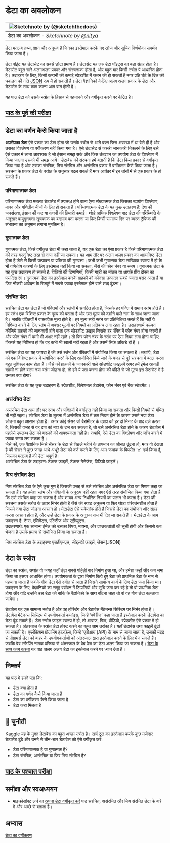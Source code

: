 # डेटा का अवलोकन 
|![ Sketchnote by [(@sketchthedocs)](https://sketchthedocs.dev) ](../../../sketchnotes/03-DefiningData.png)|
|:---:|
|डेटा का अवलोकन  - _Sketchnote by [@nitya](https://twitter.com/nitya)_ |

डेटा मतलब तथ्य, ज्ञान और अनुभव है जिनका इस्तेमाल करके नए खोज और सूचित निर्णयोंका समर्थन किया जाता है।

डेटा पॉइंट यह डेटासेट का सबसे छोटा प्रमाण है। डेटासेट यह एक डेटा पॉइंट्स का बड़ा संग्रह होता है। डेटासेट बहुत सारे अलगअलग प्रकार और संरचनाका होता है, और बहुत बार किसी स्त्रोत पे आधारित होता है। उदाहरण के लिए, किसी कम्पनी की कमाई स्प्रेडशीट मैं जतन की हो सकती है मगर प्रति घंटे के दिल की धकड़न की गति [JSON](https://stackoverflow.com/questions/383692/what-is-json-and-what-is-it-used-for/383699#383699) रूप मैं हो सकती है। डेटा वैज्ञानिकों केलिए अलग अलग प्रकार के डेटा और डेटासेट के साथ काम करना आम बात होती है। 

यह पाठ डेटा को उसके स्त्रोत के हिसाब से पहचानने और वर्गीकृत करने पर केंद्रित है।

## [पाठ के पूर्व की परीक्षा](https://purple-hill-04aebfb03.1.azurestaticapps.net/quiz/4)

## डेटा का वर्णन कैसे किया जाता है 
**अपरीपक्व डेटा** ऐसे प्रकार का डेटा होता जो उसके स्त्रोत से आते वक्त जिस अवस्था में था वैसे ही है और उसका विश्लेषण या वर्गीकरण नहीं किया गया है। ऐसे डेटासेट से जरूरी जानकारी निकलने के लिए उसे ऐसे प्रकार मे लाना आवश्यक है जो इंसान समझ सके और जिस तंत्रज्ञान का उपयोग डेटा के विश्लेषण में किया जाएगा उसको भी समझ आये। डेटाबेस की संरचना हमें बताती है कि डेटा किस प्रकार से वर्गीकृत किया गया है और उसका संरचित, मिश्र संरचित और असंरचित प्रकार में वर्गीकरण कैसे किया जाता है। संरचना के प्रकार डेटा के स्त्रोत के अनुसार बदल सकते हैं मगर आखिर में इन तीनों में से एक प्रकार के हो सकते हैं। 

### परिमाणात्मक डेटा 
परिमाणात्मक डेटा मतलब डेटासेट में उपलब्ध होने वाला ऐसा संख्यात्मक डेटा जिसका उपयोग विश्लेषण, मापन और गणितीय चीजों के लिए हो सकता है। परिमाणात्मक डेटा के यह कुछ उदाहरण हैं: देश की जनसंख्या, इंसान की कद या कंपनी की तिमाही कमाई। थोडे अधिक विश्लेषण बाद डेटा की परिस्थिति के अनुसार वायुगुणवत्ता सूचकांक का बदलाव पता करना या फिर किसी सामान्य दिन पर व्यस्त ट्रैफिक की संभावना का अनुमान लगाना मुमकिन है।   

### गुणात्मक डेटा 
गुणात्मक डेटा, जिसे वर्गीकृत डेटा भी कहा जाता है,  यह एक डेटा का ऐसा प्रकार है जिसे परिमाणात्मक डेटा की तरह वस्तुनिष्ठ तरह से नापा नहीं जा सकता। यह आम तौर पर अलग अलग प्रकार का आत्मनिष्ठ डेटा होता है जैसे से किसी उत्पादन या प्रक्रिया की गुणवत्ता। कभी कभी गुणात्मक डेटा सांख्यिक स्वरुप में हो के भी गणितीय कारणों के लिए इस्तेमाल नहीं किया जा सकता, जैसे की फोन नंबर या समय। गुणात्मक डेटा के यह कुछ उदाहरण हो सकते है: विडियो की टिप्पणियाँ,  किसी गाड़ी का मॉडल या आपके प्रीय दोस्त का पसंदिदा रंग। गुणात्मक डेटा का इस्तेमाल करके ग्राहकौं को कोनसा उत्पादन सबसे ज्यादा पसंद आता है या फिर नौकरी आवेदन के रिज्यूमे में सबसे ज्यादा इस्तेमाल होने वाले शब्द ढूंढ़ना।

### संरचित डेटा 
संरचित डेटा वह डेटा है जो पंक्तियों और स्तंभों में संगठित होता है, जिसके हर पंक्ति में समान स्तंभ होते है। हर स्तंभ एक विशिष्ट प्रकार के मूल्य को बताता है और उस मूल्य को दर्शाने वाले नाम के साथ जाना जाता है। जबकि पंक्तियौं में वास्तविक मूल्य होते है। हर मूल्य सही स्तंभ का प्रतिनिधित्व करते हैं कि नहीं ये निश्चित करने के लिए स्तंभ में अक्सर मूल्यों पर नियमों का प्रतिबन्ध लगा रहता है। उदाहरणार्थ कल्पना कीजिये ग्राहकों की जानकारी होने वाला एक स्प्रेडशीट फ़ाइल जिसके हर पंक्ति में फोन नंबर होना जरुरी है और फोन नंबर में कभी भी अक्षर नहीं रहते। तो फिर फोन नंबर के स्तंभ पर ऐसा नियम लगा होना चाहिए जिससे यह निश्चित हो कि वह कभी भी खाली नहीं रहता है और उसमें सिर्फ आँकडे ही है ।

सरंचित डेटा का यह फायदा है की उसे स्तंभ और पंक्तियों में संयोजित किया जा सकता है। तथापि, डेटा को एक विशिष्ट प्रकार में संयोजित करने के लिए आयोजित किये जाने के वजह से पुरे संरचना में बदल करना बहुत मुश्किल काम होता है। जैसे की ग्राहकों के जानकारी वाले स्प्रेडशीट फ़ाइलमें अगर हमें ईमेल आयडी खाली ना होने वाला नया स्तंभ जोड़ना हो, तो हमे ये पता करना होगा की पहिले से जो मूल्य इस डेटासेट में है उनका क्या होगा?  

संरचित डेटा के यह कुछ उदाहरण हैं: स्प्रेडशीट, रिलेशनल डेटाबेस, फोन नंबर एवं बैंक स्टेटमेंट ।

### असंरचित डेटा
असंरचित डेटा आम तौर पर स्तंभ और पंक्तियों में वर्गीकृत नहीं किया जा सकता और किसी नियमों से बंधित भी नहीं रहता। संरचित डेटा के तुलना में असंरचित डेटा में कम नियम होने के कारण उसमे नया डेटा जोडना बहुत आसान होता है। अगर कोई सेंसर जो बैरोमीटर के दबाव को हर दो मिनट के बाद दर्ज करता है, जिसकी वजह से वह दाब को माप के दर्ज कर सकता है, तो उसे असंरचित डेटा होने के कारण डेटाबेस में पहलेसे उपलब्ध डेटा को बदलने की आवश्यकता नहीं है। तथापि, ऐसे डेटा का विश्लेषण और जाँच करने में ज्यादा समय लग सकता है।  
जैसे की, एक वैज्ञानिक जिसे सेंसर के डेटा से पिछले महीने के तापमान का औसत ढूंढ़ना हो, मगर वो देखता है की सेंसर ने कुछ जगह आधे अधूरे डेटा को दर्ज करने के लिए आम क्रमांक के विपरीत 'e' दर्ज किया है, जिसका मतलब है की डेटा अपूर्ण है।  
असंरचित डेटा के उदाहरण: टेक्स्ट फ़ाइलें, टेक्स्ट मेसेजेस, विडियो फ़ाइलें।

### मिश्र संरचित डेटा 
मिश्र संरचित डेटा के ऐसे कुछ गुण है जिसकी वजह से उसे संरचित और असंरचित डेटा का मिश्रण कहा जा सकता हैं। वह हमेशा स्तंभ और पंक्तियों के अनुरूप नहीं रहता मगर ऐसे तरह संयोजित किया गया होता है कि उसे संरचित कहा जा सकता है और शायद अन्य निर्धारित नियमों का पालन भी करता है। डेटा की संरचना उसके स्त्रोत के ऊपर निर्भर होती है जैसे की स्पष्ट अनुक्रम या फिर थोडा परिवर्तनशील होता है जिसमे नया डेटा जोड़ना आसान हो। मेटाडेटा ऐसे संकेतांक होते हैं जिससे डेटा का संयोजन और संग्रह करना आसान होता है, और उन्हें डेटा के प्रकार के अनुरूप नाम भी दिए जा सकते हैं । मेटाडेटा के आम उदाहरण है: टैग्स, एलिमेंट्स, एंटिटीज और एट्रीब्यूट्स.  
उदाहरणार्थ: एक सामान्य ईमेल को उसका विषय, मायना, और प्राप्तकर्ताओं की सूची होगी और किससे कब भेजना है उसके प्रमाण से संयोजित किया जा सकता है। 

मिश्र संरचित डेटा के उदाहरण: एचटीएमएल, सीइसवी फाइलें, जेसन(JSON)

## डेटा के स्त्रोत 
डेटा का स्त्रोत, अर्थात वो जगह जहाँ डेटा सबसे पहिली बार निर्माण हुआ था, और हमेशा कहाँ और कब जमा किया था इसपर आधारित होगा। उपयोगकर्ता के द्वारा निर्माण किये हुए डेटा को प्राथमिक डेटा के नाम से पहचाना जाता है जबकि गौण डेटा ऐसे स्त्रोत से आता है जिसने सामान्य कार्य के लिए डेटा जमा किया था। उदाहरण के लिए, वैज्ञानिकों का समूह वर्षावन में टिप्पणियों और सूचि जमा कर रहे है तो वो प्राथमिक डेटा होगा और यदि उन्होंने उस डेटा को बाकि के वैज्ञनिको के साथ बाँटना चाहा तो वो वह गौण डेटा कहलाया जायेगा।  

डेटाबेस यह एक सामान्य स्त्रोत है और वह होस्टिंग और डेटाबेस मेंटेनन्स सिस्टिम पर निर्भर होता है। डेटाबेस मेंटेनन्स सिस्टिम में उपयोगकर्ता कमांड्स, जिन्हें ‘क्वेरीज़’ कहा जाता है इस्तेमाल करके डेटाबेस का डेटा ढूंढ सकते हैं। डेटा स्त्रोत फ़ाइल स्वरुप में हो, तो आवाज, चित्र, वीडियो, स्प्रेडशीट ऐसे प्रकार में हो सकता है। अंतरजाल के स्त्रोत डेटा होस्ट करने का बहुत आम तरीका है। यहाँ डेटाबेस तथा फाइलें ढूंढी जा सकती है। एप्लीकेशन प्रोग्रामिंग इंटरफेस, जिन्हे 'एपीआय'(API) के नाम से जाना जाता है, उसकी मदद से प्रोग्रामर्स डेटा को बाहर के उपयोगकर्ताओं को अंतरजाल द्वारा इस्तेमाल करने के लिए भेज सकते हैं। जबकि वेब स्क्रैपिंग नामक प्रक्रिया से अंतरजाल के वेब पेज का डेटा अलग किया जा सकता है। [डेटा के साथ काम करना](https://github.com/microsoft/Data-Science-For-Beginners/tree/main/2-Working-With-Data) यह पाठ अलग अलग डेटा का इस्तेमाल करने पर ध्यान देता है।
## निष्कर्ष 
यह पाठ में हमने पढ़ा कि:
- डेटा क्या होता है 
- डेटा का वर्णन कैसे किया जाता है
- डेटा का वर्गीकरण कैसे किया जाता है 
- डेटा कहा मिलता है 

## 🚀 चुनौती
Kaggle यह के मुक्त डेटाबेस का बहुत अच्छा स्त्रोत है। [सर्च टूल ](https://www.kaggle.com/datasets) का इस्तेमाल करके कुछ मजेदार डेटासेट ढूंढे और उनमे से तीन-चार डेटाबेस को ऐसे वर्गीकृत करे:
- डेटा परिमाणात्मक है या गुणात्मक है?
- डेटा संरचित, असंरचित या फिर मिश्र संरचित है?

## [पाठ के पश्चात परीक्षा](https://purple-hill-04aebfb03.1.azurestaticapps.net/quiz/5)

## समीक्षा और स्वअध्ययन
- माइक्रोसॉफ्ट लर्न का [अपना डेटा वर्गीकृत करें](https://docs.microsoft.com/en-us/learn/modules/choose-storage-approach-in-azure/2-classify-data) पाठ संरचित, असंरचित और मिश्र संरचित डेटा के बारे में और अच्छे से बताता है। 

## अभ्यास 
[डेटा का वर्गीकरण](assignment.hi.md)
